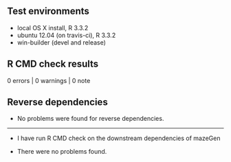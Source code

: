 ## Test environments
* local OS X install, R 3.3.2
* ubuntu 12.04 (on travis-ci), R 3.3.2
* win-builder (devel and release)

## R CMD check results

0 errors | 0 warnings | 0 note


## Reverse dependencies

* No problems were found for reverse dependencies.

---

* I have run R CMD check on the downstream dependencies of mazeGen
  
* There were no problems found.


##
